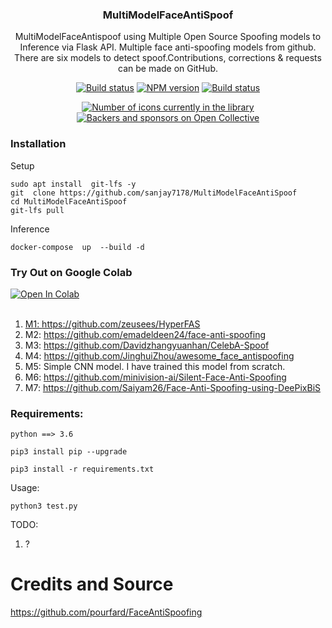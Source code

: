 <p align="center">
<!-- <picture><source media="(prefers-color-scheme: dark)" srcset="https://raw.githubusercontent.com/simple-icons/simple-icons/develop/assets/readme/simpleicons-white.svg"><source media="(prefers-color-scheme: light)" srcset="https://raw.githubusercontent.com/simple-icons/simple-icons/develop/icons/simpleicons.svg"><img src="https://raw.githubusercontent.com/simple-icons/simple-icons/develop/icons/simpleicons.svg" alt="Simple Icons" width=70></picture> -->
<h3 align="center">MultiModelFaceAntiSpoof</h3>
<p align="center">
MultiModelFaceAntispoof using Multiple Open Source Spoofing models to Inference via Flask API. Multiple face anti-spoofing models from github.
There are six models to detect spoof.Contributions, corrections & requests can be made on GitHub.</p>
</p>

<p align="center">
<a href="https://github.com/simple-icons/simple-icons/actions?query=workflow%3AVerify+branch%3Adevelop"><img src="https://img.shields.io/github/actions/workflow/status/simple-icons/simple-icons/verify.yml?branch=develop&logo=github&label=tests" alt="Build status"/></a>
<a href="https://www.npmjs.com/package/simple-icons"><img src="https://img.shields.io/npm/v/simple-icons.svg?logo=npm" alt="NPM version"/></a>
<a href="https://packagist.org/packages/simple-icons/simple-icons"><img src="https://img.shields.io/packagist/v/simple-icons/simple-icons?logo=packagist&logoColor=white" alt="Build status"/></a>
</p>
<p align="center">
<a href="https://simpleicons.org"><img src="https://img.shields.io/badge/dynamic/json?color=informational&label=icons&prefix=%20&logo=simpleicons&query=%24.icons.length&url=https%3A%2F%2Fraw.githubusercontent.com%2Fsimple-icons%2Fsimple-icons%2Fdevelop%2F_data%2Fsimple-icons.json" alt="Number of icons currently in the library"/></a>
<a href="https://opencollective.com/simple-icons"><img src="https://img.shields.io/opencollective/all/simple-icons?logo=opencollective" alt="Backers and sponsors on Open Collective"/></a>
</p>

### Installation
Setup
```
sudo apt install  git-lfs -y
git  clone https://github.com/sanjay7178/MultiModelFaceAntiSpoof
cd MultiModelFaceAntiSpoof
git-lfs pull
```
Inference
```
docker-compose  up  --build -d
```

### Try Out on Google Colab
<div>
    <a href="https://colab.research.google.com/drive/1M3GIDJVXQk0LYTxvXoOK8t6v3CxZUk-6?usp=sharing"><img src="https://colab.research.google.com/assets/colab-badge.svg" target='_blank' alt="Open In Colab">
</div>
  
<br>
  
1. M1: https://github.com/zeusees/HyperFAS
2. M2: https://github.com/emadeldeen24/face-anti-spoofing
3. M3: https://github.com/Davidzhangyuanhan/CelebA-Spoof
4. M4: https://github.com/JinghuiZhou/awesome_face_antispoofing
5. M5: Simple CNN model. I have trained this model from scratch.
6. M6: https://github.com/minivision-ai/Silent-Face-Anti-Spoofing
7. M7: https://github.com/Saiyam26/Face-Anti-Spoofing-using-DeePixBiS
 
  
### Requirements:

`python ==> 3.6`

`pip3 install pip --upgrade`

`pip3 install -r requirements.txt`

Usage:

`python3 test.py`


TODO:
1. ?
  
# Credits and Source
https://github.com/pourfard/FaceAntiSpoofing
